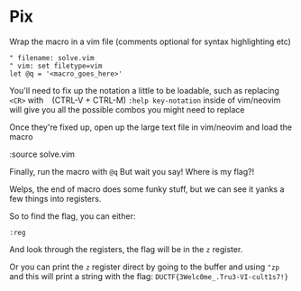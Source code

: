 Pix
============

Wrap the macro in a vim file (comments optional for syntax highlighting etc)
```vim
" filename: solve.vim
" vim: set filetype=vim
let @q = '<macro_goes_here>'
```

You'll need to fix up the notation a little to be loadable, such as replacing `<CR>` with `` (CTRL-V + CTRL-M)
`:help key-notation` inside of vim/neovim will give you all the possible combos you might need to replace

Once they're fixed up, open up the large text file in vim/neovim and load the macro

:source solve.vim

Finally, run the macro with `@q`
But wait you say! Where is my flag?!

Welps, the end of macro does some funky stuff, but we can see it yanks a few things into registers.

So to find the flag, you can either:

```
:reg
```

And look through the registers, the flag will be in the `z` register.

Or you can print the `z` register direct by going to the buffer and using `"zp` and this will print
a string with the flag: `DUCTF{3Welc0me_.Tru3-VI-cult1s7!}`

